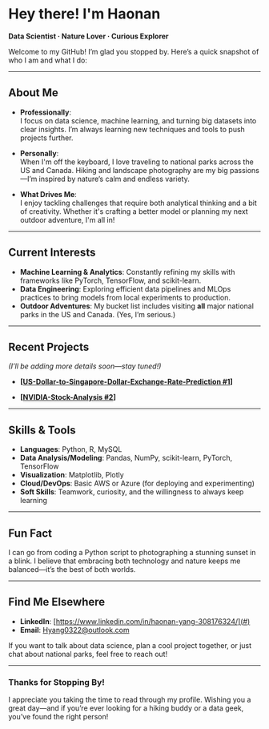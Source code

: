 # Hey there! I'm Haonan

**Data Scientist · Nature Lover · Curious Explorer**

Welcome to my GitHub! I’m glad you stopped by. Here’s a quick snapshot of who I am and what I do:

---

## About Me

- **Professionally**:  
  I focus on data science, machine learning, and turning big datasets into clear insights. I’m always learning new techniques and tools to push projects further.
  
- **Personally**:  
  When I'm off the keyboard, I love traveling to national parks across the US and Canada. Hiking and landscape photography are my big passions—I’m inspired by nature’s calm and endless variety.

- **What Drives Me**:  
  I enjoy tackling challenges that require both analytical thinking and a bit of creativity. Whether it's crafting a better model or planning my next outdoor adventure, I'm all in!

---

## Current Interests

- **Machine Learning & Analytics**: Constantly refining my skills with frameworks like PyTorch, TensorFlow, and scikit-learn.
- **Data Engineering**: Exploring efficient data pipelines and MLOps practices to bring models from local experiments to production.
- **Outdoor Adventures**: My bucket list includes visiting **all** major national parks in the US and Canada. (Yes, I’m serious.)

---

## Recent Projects

*(I’ll be adding more details soon—stay tuned!)*

- **[[US-Dollar-to-Singapore-Dollar-Exchange-Rate-Prediction #1](https://github.com/Haonan-100/US-Dollar-to-Singapore-Dollar-Exchange-Rate-Prediction)]**  

- **[[NVIDIA-Stock-Analysis #2](https://github.com/Haonan-100/NVIDIA-Stock-Analysis)]**  



---

## Skills & Tools

- **Languages**: Python, R, MySQL
- **Data Analysis/Modeling**: Pandas, NumPy, scikit-learn, PyTorch, TensorFlow  
- **Visualization**: Matplotlib, Plotly  
- **Cloud/DevOps**: Basic AWS or Azure (for deploying and experimenting)  
- **Soft Skills**: Teamwork, curiosity, and the willingness to always keep learning

---

## Fun Fact

I can go from coding a Python script to photographing a stunning sunset in a blink. I believe that embracing both technology and nature keeps me balanced—it’s the best of both worlds.

---

## Find Me Elsewhere

- **LinkedIn**: [https://www.linkedin.com/in/haonan-yang-308176324/](#)  
- **Email**: <Hyang0322@outlook.com>  

If you want to talk about data science, plan a cool project together, or just chat about national parks, feel free to reach out!

---

### Thanks for Stopping By!

I appreciate you taking the time to read through my profile. Wishing you a great day—and if you’re ever looking for a hiking buddy or a data geek, you’ve found the right person!
